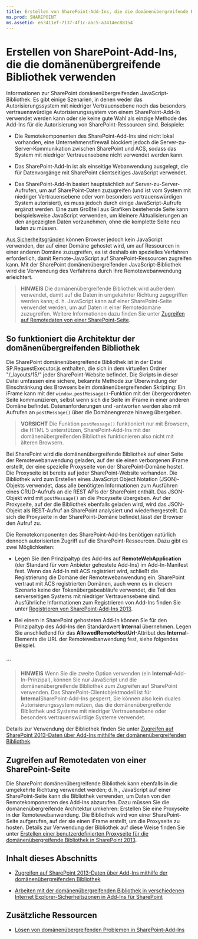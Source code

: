 ```yaml
---
title: Erstellen von SharePoint-Add-Ins, die die domänenübergreifende Bibliothek verwenden
ms.prod: SHAREPOINT
ms.assetid: e63411ef-7137-4f1c-aac5-a3414ec88154
---
```



# Erstellen von SharePoint-Add-Ins, die die domänenübergreifende Bibliothek verwenden
Informationen zur SharePoint domänenübergreifenden JavaScript-Bibliothek.
Es gibt einige Szenarien, in denen weder das Autorisierungssystem mit niedriger Vertrauensebene noch das besonders vertrauenswürdige Autorisierungssystem von einem SharePoint-Add-In verwendet werden kann oder sie keine gute Wahl als einzige Methode des Add-Ins für die Autorisierung von SharePoint-Ressourcen sind. Beispiele:
  
    
    


- Die Remotekomponenten des SharePoint-Add-Ins sind nicht lokal vorhanden, eine Unternehmensfirewall blockiert jedoch die Server-zu-Server-Kommunikation zwischen SharePoint und ACS, sodass das System mit niedriger Vertrauensebene nicht verwendet werden kann.
    
  
- Das SharePoint-Add-In ist als einseitige Webanwendung ausgelegt, die für Datenvorgänge mit SharePoint clientseitiges JavaScript verwendet.
    
  
- Das SharePoint-Add-In basiert hauptsächlich auf Server-zu-Server-Aufrufen, um auf SharePoint-Daten zuzugreifen (und ist vom System mit niedriger Vertrauensebene oder vom besonders vertrauenswürdigen System autorisiert), es muss jedoch durch einige JavaScript-Aufrufe ergänzt werden. Eine zum Großteil aus Grafiken bestehende Seite kann beispielsweise JavaScript verwenden, um kleinere Aktualisierungen an den angezeigten Daten vorzunehmen, ohne die komplette Seite neu laden zu müssen.
    
  

 [Aus Sicherheitsgründen](http://msdn.microsoft.com/de-de/library%28d=robot%29/cc709423(d=robot,l=de-de,v=vs.85).aspx) können Browser jedoch kein JavaScript verwenden, der auf einer Domäne gehostet wird, um auf Ressourcen in einer anderen Domäne zuzugreifen, es ist deshalb ein spezielles Verfahren erforderlich, damit Remote-JavaScript auf SharePoint-Ressourcen zugreifen kann. Mit der SharePoint domänenübergreifenden JavaScript-Bibliothek wird die Verwendung des Verfahrens durch Ihre Remotewebanwendung erleichtert.
  
    
    


> **HINWEIS**
> Die domänenübergreifende Bibliothek wird außerdem verwendet, damit auf die Daten in umgekehrter Richtung zugegriffen werden kann; d. h. JavaScript kann auf einer SharePoint-Seite verwendet werden, um auf Daten in einer Remotedomäne zuzugreifen. Weitere Informationen dazu finden Sie unter  [Zugreifen auf Remotedaten von einer SharePoint-Seite](#ReverseDirection). 
  
    
    


## So funktioniert die Architektur der domänenübergreifenden Bibliothek

Die SharePoint domänenübergreifende Bibliothek ist in der Datei SP.RequestExecutor.js enthalten, die sich in dem virtuellen Ordner "/_layouts/15/" jeder SharePoint-Website befindet. Die Skripts in dieser Datei umfassen eine sichere, bekannte Methode zur Überwindung der Einschränkung des Browsers beim domänenübergreifenden Skripting: Ein iFrame kann mit der  `window.postMessage()`-Funktion mit der übergeordneten Seite kommunizieren, selbst wenn sich die Seite im iFrame in einer anderen Domäne befindet. Datenanforderungen und -antworten werden also mit Aufrufen an  `postMessage()` über die Domänengrenze hinweg übergeben.
  
    
    

> **VORSICHT**
> Die Funktion  `postMessage()` funktioniert nur mit Browsern, die HTML 5 unterstützen, SharePoint-Add-Ins mit der domänenübergreifenden Bibliothek funktionieren also nicht mit älteren Browsern.
  
    
    

Bei SharePoint wird die domänenübergreifende Bibliothek auf einer Seite der Remotewebanwendung geladen, auf der sie einen verborgenen iFrame erstellt, der eine spezielle Proxyseite von der SharePoint-Domäne hostet. Die Proxyseite ist bereits auf jeder SharePoint-Website vorhanden. Die Bibliothek wird zum Erstellen eines JavaScript Object Notation (JSON)-Objekts verwendet, dass alle benötigten Informationen zum Ausführen eines CRUD-Aufrufs an die REST APIs der SharePoint enthält. Das JSON-Objekt wird mit  `postMessage()` an die Proxyseite übergeben. Auf der Proxyseite, auf der die Bibliothek ebenfalls geladen wird, wird das JSON-Objekt als REST-Aufruf an SharePoint analysiert und wiederhergestellt. Da sich die Proxyseite in der SharePoint-Domäne befindet,lässt der Browser den Aufruf zu.
  
    
    
Die Remotekomponenten des SharePoint-Add-Ins benötigen natürlich dennoch autorisierten Zugriff auf die SharePoint-Ressourcen. Dazu gibt es zwei Möglichkeiten:
  
    
    

- Legen Sie den Prinzipaltyp des Add-Ins auf **RemoteWebApplication** (der Standard für vom Anbieter gehostete Add-Ins) im Add-In-Manifest fest. Wenn das Add-In mit ACS registriert wird, schließt die Registrierung die Domäne der Remotewebanwendung ein. SharePoint vertraut mit ACS registrierten Domänen, auch wenn es in diesem Szenario keine der Tokenübergabeabläufe verwendet, die Teil des serverseitigen Systems mit niedriger Vertrauensebene sind. Ausführliche Informationen zum Registrieren von Add-Ins finden Sie unter [Registrieren von SharePoint-Add-Ins 2013](register-sharepoint-add-ins-2013.md). 
    
  
- Bei einem in SharePoint gehosteten Add-In können Sie für den Prinzipaltyp des Add-Ins den Standardwert **Internal** übernehmen. Legen Sie anschließend für das **AllowedRemoteHostUrl**-Attribut des **Internal**-Elements die URL der Remotewebanwendung fest, siehe folgendes Beispiel.
    
  ```
<AppPrincipal>
  <Internal AllowedRemoteHostUrl="https://example.com/Home.html" />
</AppPrincipal>
  ```


> **HINWEIS**
> Wenn Sie die zweite Option verwenden (ein **Internal**-Add-In-Prinzipal), können Sie nur JavaScript und die domänenübergreifende Bibliothek zum Zugreifen auf SharePoint verwenden. Das SharePoint-Clientobjektmodell ist für **Internal**SharePoint-Add-Ins gesperrt, Sie können also kein duales Autorisierungssystem nutzen, das die domänenübergreifende Bibliothek und Systeme mit niedriger Vertrauensebene oder besonders vertrauenswürdige Systeme verwendet. 
  
    
    

Details zur Verwendung der Bibliothek finden Sie unter  [Zugreifen auf SharePoint 2013-Daten über Add-Ins mithilfe der domänenübergreifenden Bibliothek](access-sharepoint-2013-data-from-add-ins-using-the-cross-domain-library.md).
  
    
    

## Zugreifen auf Remotedaten von einer SharePoint-Seite
<a name="ReverseDirection"> </a>

Die SharePoint domänenübergreifende Bibliothek kann ebenfalls in die umgekehrte Richtung verwendet werden; d. h., JavaScript auf einer SharePoint-Seite kann die Bibliothek verwenden, um Daten von den Remotekomponenten des Add-Ins abzurufen. Dazu müssen Sie die domänenübergreifende Architektur umkehren: Erstellen Sie eine Proxyseite in der Remotewebanwendung. Die Bibliothek wird von einer SharePoint-Seite aufgerufen, auf der sie einen iFrame erstellt, um die Proxyseite zu hosten. Details zur Verwendung der Bibliothek auf diese Weise finden Sie unter  [Erstellen einer benutzerdefinierten Proxyseite für die domänenübergreifende Bibliothek in SharePoint 2013](create-a-custom-proxy-page-for-the-cross-domain-library-in-sharepoint-2013.md).
  
    
    

## Inhalt dieses Abschnitts
<a name="ReverseDirection"> </a>


-  [Zugreifen auf SharePoint 2013-Daten über Add-Ins mithilfe der domänenübergreifenden Bibliothek](access-sharepoint-2013-data-from-add-ins-using-the-cross-domain-library.md)
    
  
-  [Arbeiten mit der domänenübergreifenden Bibliothek in verschiedenen Internet Explorer-Sicherheitszonen in Add-Ins für SharePoint](work-with-the-cross-domain-library-across-different-internet-explorer-security-z.md)
    
  

## Zusätzliche Ressourcen
<a name="ReverseDirection"> </a>


-  [Lösen von domänenübergreifenden Problemen in SharePoint-Add-Ins](http://blogs.msdn.com/b/officeapps/archive/2012/11/29/solving-cross-domain-problems-in-apps-for-sharepoint.aspx)
    
  

